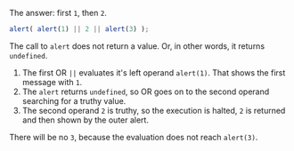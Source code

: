 The answer: first `1`, then `2`.

```js run
alert( alert(1) || 2 || alert(3) );
```

The call to `alert` does not return a value. Or, in other words, it returns `undefined`.

1. The first OR `||` evaluates it's left operand `alert(1)`. That shows the first message with `1`.
2. The `alert` returns `undefined`, so OR goes on to the second operand searching for a truthy value.
3. The second operand `2` is truthy, so the execution is halted, `2` is returned and then shown by the outer alert.

There will be no `3`, because the evaluation does not reach `alert(3)`.
